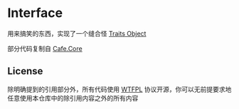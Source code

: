 # Interface

用来搞笑的东西，实现了一个缝合怪 [Traits Object](https://doc.rust-lang.org/reference/types/trait-object.html)

部分代码复制自 [Cafe.Core](https://github.com/akemimadoka/Cafe.Core)

## License

除明确提到的引用部分外，所有代码使用 [WTFPL](http://www.wtfpl.net) 协议开源，你可以无前提要求地任意使用本仓库中的除引用内容之外的所有内容
